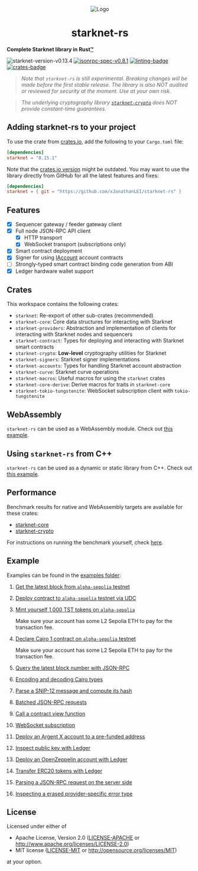 <p align="center">
  <img src="https://github.com/xJonathanLEI/starknet-rs/blob/master/images/starknet-rs-logo.png?raw=true" alt="Logo"/>
  <h1 align="center">starknet-rs</h1>
</p>

**Complete Starknet library in Rust[™](https://www.reddit.com/r/rust/comments/12e7tdb/rust_trademark_policy_feedback_form/)**

![starknet-version-v0.13.4](https://img.shields.io/badge/Starknet_Version-v0.13.4-2ea44f?logo=ethereum)
[![jsonrpc-spec-v0.8.1](https://img.shields.io/badge/JSON--RPC-v0.7.1-2ea44f?logo=ethereum)](https://github.com/starkware-libs/starknet-specs/tree/v0.8.1)
[![linting-badge](https://github.com/xJonathanLEI/starknet-rs/actions/workflows/lint.yaml/badge.svg?branch=master)](https://github.com/xJonathanLEI/starknet-rs/actions/workflows/lint.yaml)
[![crates-badge](https://img.shields.io/crates/v/starknet.svg)](https://crates.io/crates/starknet)

> _Note that `starknet-rs` is still experimental. Breaking changes will be made before the first stable release. The library is also NOT audited or reviewed for security at the moment. Use at your own risk._

> _The underlying cryptography library [`starknet-crypto`](./starknet-crypto) does NOT provide constant-time guarantees._

## Adding starknet-rs to your project

To use the crate from [crates.io](https://crates.io/crates/starknet), add the following to your `Cargo.toml` file:

```toml
[dependencies]
starknet = "0.15.1"
```

Note that the [crates.io version](https://crates.io/crates/starknet) might be outdated. You may want to use the library directly from GitHub for all the latest features and fixes:

```toml
[dependencies]
starknet = { git = "https://github.com/xJonathanLEI/starknet-rs" }
```

## Features

- [x] Sequencer gateway / feeder gateway client
- [x] Full node JSON-RPC API client
  - [x] HTTP transport
  - [x] WebSocket transport (subscriptions only)
- [x] Smart contract deployment
- [x] Signer for using [IAccount](https://github.com/OpenZeppelin/cairo-contracts/blob/release-v0.6.1/src/openzeppelin/account/IAccount.cairo) account contracts
- [ ] Strongly-typed smart contract binding code generation from ABI
- [x] Ledger hardware wallet support

## Crates

This workspace contains the following crates:

- `starknet`: Re-export of other sub-crates (recommended)
- `starknet-core`: Core data structures for interacting with Starknet
- `starknet-providers`: Abstraction and implementation of clients for interacting with Starknet nodes and sequencers
- `starknet-contract`: Types for deploying and interacting with Starknet smart contracts
- `starknet-crypto`: **Low-level** cryptography utilities for Starknet
- `starknet-signers`: Starknet signer implementations
- `starknet-accounts`: Types for handling Starknet account abstraction
- `starknet-curve`: Starknet curve operations
- `starknet-macros`: Useful macros for using the `starknet` crates
- `starknet-core-derive`: Derive macros for traits in `starknet-core`
- `starknet-tokio-tungstenite`: WebSocket subscription client with `tokio-tungstenite`

## WebAssembly

`starknet-rs` can be used as a WebAssembly module. Check out [this example](./examples/starknet-wasm/).

## Using `starknet-rs` from C++

`starknet-rs` can be used as a dynamic or static library from C++. Check out [this example](./examples/starknet-cxx/).

## Performance

Benchmark results for native and WebAssembly targets are available for these crates:

- [starknet-core](./starknet-core/)
- [starknet-crypto](./starknet-crypto/)

For instructions on running the benchmark yourself, check [here](./BENCHMARK.md).

## Example

Examples can be found in the [examples folder](./examples):

1. [Get the latest block from `alpha-sepolia` testnet](./examples/get_block.rs)

2. [Deploy contract to `alpha-sepolia` testnet via UDC](./examples/deploy_contract.rs)

3. [Mint yourself 1,000 TST tokens on `alpha-sepolia`](./examples/mint_tokens.rs)

   Make sure your account has some L2 Sepolia ETH to pay for the transaction fee.

4. [Declare Cairo 1 contract on `alpha-sepolia` testnet](./examples/declare_cairo1_contract.rs)

   Make sure your account has some L2 Sepolia ETH to pay for the transaction fee.

5. [Query the latest block number with JSON-RPC](./examples/jsonrpc.rs)

6. [Encoding and decoding Cairo types](./examples/serde.rs)

7. [Parse a SNIP-12 message and compute its hash](./examples/snip_12_json.rs)

8. [Batched JSON-RPC requests](./examples/batch.rs)

9. [Call a contract view function](./examples/erc20_balance.rs)

10. [WebSocket subscription](./examples/websocket.rs)

11. [Deploy an Argent X account to a pre-funded address](./examples/deploy_argent_account.rs)

12. [Inspect public key with Ledger](./examples/ledger_public_key.rs)

13. [Deploy an OpenZeppelin account with Ledger](./examples/deploy_account_with_ledger.rs)

14. [Transfer ERC20 tokens with Ledger](./examples/transfer_with_ledger.rs)

15. [Parsing a JSON-RPC request on the server side](./examples/parse_jsonrpc_request.rs)

16. [Inspecting a erased provider-specific error type](./examples/downcast_provider_error.rs)

## License

Licensed under either of

- Apache License, Version 2.0 ([LICENSE-APACHE](./LICENSE-APACHE) or <http://www.apache.org/licenses/LICENSE-2.0>)
- MIT license ([LICENSE-MIT](./LICENSE-MIT) or <http://opensource.org/licenses/MIT>)

at your option.
